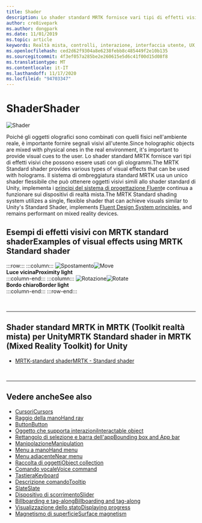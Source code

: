 ```yaml
---
title: Shader
description: Lo shader standard MRTK fornisce vari tipi di effetti visivi che possono essere usati con gli ologrammi.
author: cre8ivepark
ms.author: dongpark
ms.date: 11/01/2019
ms.topic: article
keywords: Realtà mista, controlli, interazione, interfaccia utente, UX, shader, auricolare realtà mista, auricolare di realtà mista, auricolare di realtà virtuale, HoloLens, MRTK, Toolkit realtà mista, effetti visivi
ms.openlocfilehash: ced2d62f9304a8e6238febb8c485449f2e10b135
ms.sourcegitcommit: 4f3ef057a285be2e260615e5d6c41f00d15d08f8
ms.translationtype: MT
ms.contentlocale: it-IT
ms.lasthandoff: 11/17/2020
ms.locfileid: "94703347"
---
```

# <a name="shader"></a><span data-ttu-id="a8a80-104">Shader</span><span class="sxs-lookup"><span data-stu-id="a8a80-104">Shader</span></span>

![Shader](images/UX_Hero_StandardShader.jpg)

<span data-ttu-id="a8a80-106">Poiché gli oggetti olografici sono combinati con quelli fisici nell'ambiente reale, è importante fornire segnali visivi all'utente.</span><span class="sxs-lookup"><span data-stu-id="a8a80-106">Since holographic objects are mixed with physical ones in the real environment, it's important to provide visual cues to the user.</span></span> <span data-ttu-id="a8a80-107">Lo shader standard MRTK fornisce vari tipi di effetti visivi che possono essere usati con gli ologrammi.</span><span class="sxs-lookup"><span data-stu-id="a8a80-107">The MRTK Standard shader provides various types of visual effects that can be used with holograms.</span></span> <span data-ttu-id="a8a80-108">Il sistema di ombreggiatura standard MRTK usa un unico shader flessibile che può ottenere oggetti visivi simili allo shader standard di Unity, implementa i [principi del sistema di progettazione Fluent](https://www.microsoft.com/design/fluent/#/)e continua a funzionare sui dispositivi di realtà mista.</span><span class="sxs-lookup"><span data-stu-id="a8a80-108">The MRTK Standard shading system utilizes a single, flexible shader that can achieve visuals similar to Unity's Standard Shader, implements [Fluent Design System principles](https://www.microsoft.com/design/fluent/#/), and remains performant on mixed reality devices.</span></span>
<br>

## <a name="examples-of-visual-effects-using-mrtk-standard-shader"></a><span data-ttu-id="a8a80-109">Esempi di effetti visivi con MRTK standard shader</span><span class="sxs-lookup"><span data-stu-id="a8a80-109">Examples of visual effects using MRTK Standard shader</span></span> 
:::row:::
    :::column:::
       <span data-ttu-id="a8a80-110">![Spostamento](images/UX_Button_Affordance_ProximityLight.jpg)</span><span class="sxs-lookup"><span data-stu-id="a8a80-110">![Move](images/UX_Button_Affordance_ProximityLight.jpg)</span></span><br>
       <span data-ttu-id="a8a80-111">**Luce vicina**</span><span class="sxs-lookup"><span data-stu-id="a8a80-111">**Proximity light**</span></span><br>
    :::column-end:::
    :::column:::
       <span data-ttu-id="a8a80-112">![Rotazione](images/UX_Button_Affordance_FocusHighlight.jpg)</span><span class="sxs-lookup"><span data-stu-id="a8a80-112">![Rotate](images/UX_Button_Affordance_FocusHighlight.jpg)</span></span><br>
        <span data-ttu-id="a8a80-113">**Bordo chiaro**</span><span class="sxs-lookup"><span data-stu-id="a8a80-113">**Border light**</span></span><br>
    :::column-end:::
:::row-end:::

<br>

---

## <a name="mrtk-standard-shader-in-mrtk-mixed-reality-toolkit-for-unity"></a><span data-ttu-id="a8a80-114">Shader standard MRTK in MRTK (Toolkit realtà mista) per Unity</span><span class="sxs-lookup"><span data-stu-id="a8a80-114">MRTK Standard shader in MRTK (Mixed Reality Toolkit) for Unity</span></span>

* [<span data-ttu-id="a8a80-115">MRTK-standard shader</span><span class="sxs-lookup"><span data-stu-id="a8a80-115">MRTK - Standard shader</span></span>](https://microsoft.github.io/MixedRealityToolkit-Unity/Documentation/README_MRTKStandardShader.html)


<br>

---

## <a name="see-also"></a><span data-ttu-id="a8a80-116">Vedere anche</span><span class="sxs-lookup"><span data-stu-id="a8a80-116">See also</span></span>

* [<span data-ttu-id="a8a80-117">Cursori</span><span class="sxs-lookup"><span data-stu-id="a8a80-117">Cursors</span></span>](cursors.md)
* [<span data-ttu-id="a8a80-118">Raggio della mano</span><span class="sxs-lookup"><span data-stu-id="a8a80-118">Hand ray</span></span>](point-and-commit.md)
* [<span data-ttu-id="a8a80-119">Button</span><span class="sxs-lookup"><span data-stu-id="a8a80-119">Button</span></span>](button.md)
* [<span data-ttu-id="a8a80-120">Oggetto che supporta interazioni</span><span class="sxs-lookup"><span data-stu-id="a8a80-120">Interactable object</span></span>](interactable-object.md)
* [<span data-ttu-id="a8a80-121">Rettangolo di selezione e barra dell'app</span><span class="sxs-lookup"><span data-stu-id="a8a80-121">Bounding box and App bar</span></span>](app-bar-and-bounding-box.md)
* [<span data-ttu-id="a8a80-122">Manipolazione</span><span class="sxs-lookup"><span data-stu-id="a8a80-122">Manipulation</span></span>](direct-manipulation.md)
* [<span data-ttu-id="a8a80-123">Menu a mano</span><span class="sxs-lookup"><span data-stu-id="a8a80-123">Hand menu</span></span>](hand-menu.md)
* [<span data-ttu-id="a8a80-124">Menu adiacente</span><span class="sxs-lookup"><span data-stu-id="a8a80-124">Near menu</span></span>](near-menu.md)
* [<span data-ttu-id="a8a80-125">Raccolta di oggetti</span><span class="sxs-lookup"><span data-stu-id="a8a80-125">Object collection</span></span>](object-collection.md)
* [<span data-ttu-id="a8a80-126">Comando vocale</span><span class="sxs-lookup"><span data-stu-id="a8a80-126">Voice command</span></span>](voice-input.md)
* [<span data-ttu-id="a8a80-127">Tastiera</span><span class="sxs-lookup"><span data-stu-id="a8a80-127">Keyboard</span></span>](keyboard.md)
* [<span data-ttu-id="a8a80-128">Descrizione comando</span><span class="sxs-lookup"><span data-stu-id="a8a80-128">Tooltip</span></span>](tooltip.md)
* [<span data-ttu-id="a8a80-129">Slate</span><span class="sxs-lookup"><span data-stu-id="a8a80-129">Slate</span></span>](slate.md)
* [<span data-ttu-id="a8a80-130">Dispositivo di scorrimento</span><span class="sxs-lookup"><span data-stu-id="a8a80-130">Slider</span></span>](slider.md)
* [<span data-ttu-id="a8a80-131">Billboarding e tag-along</span><span class="sxs-lookup"><span data-stu-id="a8a80-131">Billboarding and tag-along</span></span>](billboarding-and-tag-along.md)
* [<span data-ttu-id="a8a80-132">Visualizzazione dello stato</span><span class="sxs-lookup"><span data-stu-id="a8a80-132">Displaying progress</span></span>](progress.md)
* [<span data-ttu-id="a8a80-133">Magnetismo di superficie</span><span class="sxs-lookup"><span data-stu-id="a8a80-133">Surface magnetism</span></span>](surface-magnetism.md)
